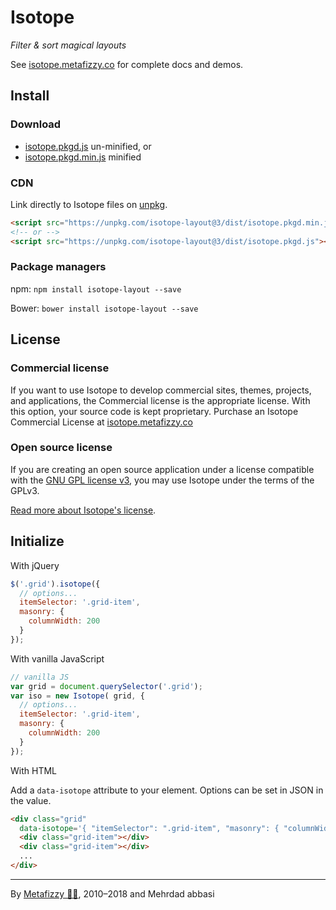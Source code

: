 # Isotope

_Filter & sort magical layouts_

See [isotope.metafizzy.co](https://isotope.metafizzy.co) for complete docs and demos.

## Install

### Download

+ [isotope.pkgd.js](https://unpkg.com/isotope-layout@3/dist/isotope.pkgd.js) un-minified, or
+ [isotope.pkgd.min.js](https://unpkg.com/isotope-layout@3/dist/isotope.pkgd.min.js) minified

### CDN

Link directly to Isotope files on [unpkg](https://unpkg.com).

``` html
<script src="https://unpkg.com/isotope-layout@3/dist/isotope.pkgd.min.js"></script>
<!-- or -->
<script src="https://unpkg.com/isotope-layout@3/dist/isotope.pkgd.js"></script>
```

### Package managers

npm: `npm install isotope-layout --save`

Bower: `bower install isotope-layout --save`

## License

### Commercial license

If you want to use Isotope to develop commercial sites, themes, projects, and applications, the Commercial license is the appropriate license. With this option, your source code is kept proprietary. Purchase an Isotope Commercial License at [isotope.metafizzy.co](https://isotope.metafizzy.co/#commercial-license)

### Open source license

If you are creating an open source application under a license compatible with the [GNU GPL license v3](https://www.gnu.org/licenses/gpl-3.0.html), you may use Isotope under the terms of the GPLv3.

[Read more about Isotope's license](https://isotope.metafizzy.co/license.html).

## Initialize

With jQuery

``` js
$('.grid').isotope({
  // options...
  itemSelector: '.grid-item',
  masonry: {
    columnWidth: 200
  }
});
```

With vanilla JavaScript

``` js
// vanilla JS
var grid = document.querySelector('.grid');
var iso = new Isotope( grid, {
  // options...
  itemSelector: '.grid-item',
  masonry: {
    columnWidth: 200
  }
});
```

With HTML

Add a `data-isotope` attribute to your element. Options can be set in JSON in the value.

``` html
<div class="grid"
  data-isotope='{ "itemSelector": ".grid-item", "masonry": { "columnWidth": 200 } }'>
  <div class="grid-item"></div>
  <div class="grid-item"></div>
  ...
</div>
```

* * *

By [Metafizzy 🌈🐻](https://metafizzy.co), 2010–2018
and Mehrdad abbasi
